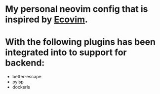 # My personal neovim config that is inspired by [Ecovim](https://github.com/ecosse3/nvim).

# With the following plugins has been integrated into to support for backend:

- better-escape
- pylsp
- dockerls
